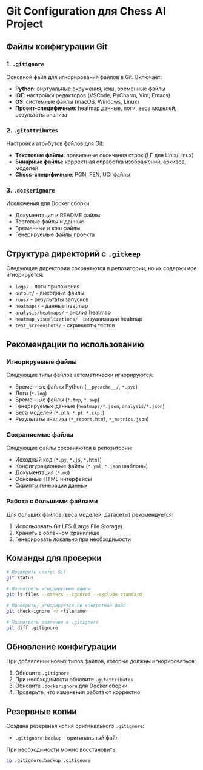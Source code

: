 # Git Configuration для Chess AI Project

## Файлы конфигурации Git

### 1. `.gitignore`
Основной файл для игнорирования файлов в Git. Включает:
- **Python**: виртуальные окружения, кэш, временные файлы
- **IDE**: настройки редакторов (VSCode, PyCharm, Vim, Emacs)
- **OS**: системные файлы (macOS, Windows, Linux)
- **Проект-специфичные**: heatmap данные, логи, веса моделей, результаты анализа

### 2. `.gitattributes`
Настройки атрибутов файлов для Git:
- **Текстовые файлы**: правильные окончания строк (LF для Unix/Linux)
- **Бинарные файлы**: корректная обработка изображений, архивов, моделей
- **Chess-специфичные**: PGN, FEN, UCI файлы

### 3. `.dockerignore`
Исключения для Docker сборки:
- Документация и README файлы
- Тестовые файлы и данные
- Временные и кэш файлы
- Генерируемые файлы проекта

## Структура директорий с `.gitkeep`

Следующие директории сохраняются в репозитории, но их содержимое игнорируется:
- `logs/` - логи приложения
- `output/` - выходные файлы
- `runs/` - результаты запусков
- `heatmaps/` - данные heatmap
- `analysis/heatmaps/` - анализ heatmap
- `heatmap_visualizations/` - визуализации heatmap
- `test_screenshots/` - скриншоты тестов

## Рекомендации по использованию

### Игнорируемые файлы
Следующие типы файлов автоматически игнорируются:
- Временные файлы Python (`__pycache__/`, `*.pyc`)
- Логи (`*.log`)
- Временные файлы (`*.tmp`, `*.swp`)
- Генерируемые данные (`heatmaps/*.json`, `analysis/*.json`)
- Веса моделей (`*.pth`, `*.pt`, `*.ckpt`)
- Результаты анализа (`*_report.html`, `*_metrics.json`)

### Сохраняемые файлы
Следующие файлы сохраняются в репозитории:
- Исходный код (`*.py`, `*.js`, `*.html`)
- Конфигурационные файлы (`*.yml`, `*.json` шаблоны)
- Документация (`*.md`)
- Основные HTML интерфейсы
- Скрипты генерации данных

### Работа с большими файлами
Для больших файлов (веса моделей, датасеты) рекомендуется:
1. Использовать Git LFS (Large File Storage)
2. Хранить в облачном хранилище
3. Генерировать локально при необходимости

## Команды для проверки

```bash
# Проверить статус Git
git status

# Посмотреть игнорируемые файлы
git ls-files --others --ignored --exclude-standard

# Проверить, игнорируется ли конкретный файл
git check-ignore -v <filename>

# Посмотреть различия в .gitignore
git diff .gitignore
```

## Обновление конфигурации

При добавлении новых типов файлов, которые должны игнорироваться:
1. Обновите `.gitignore`
2. При необходимости обновите `.gitattributes`
3. Обновите `.dockerignore` для Docker сборки
4. Проверьте, что изменения работают корректно

## Резервные копии

Создана резервная копия оригинального `.gitignore`:
- `.gitignore.backup` - оригинальный файл

При необходимости можно восстановить:
```bash
cp .gitignore.backup .gitignore
```
